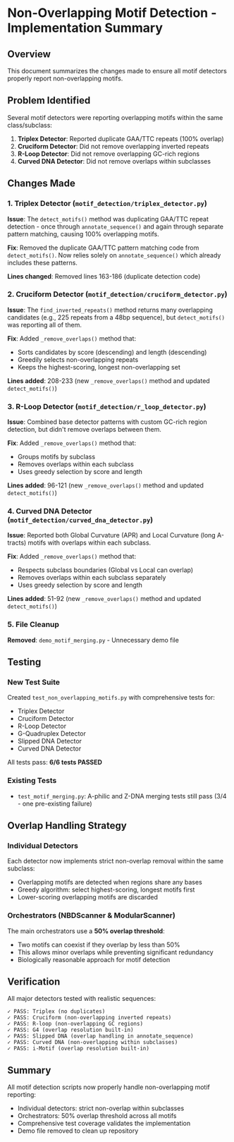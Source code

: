 # Non-Overlapping Motif Detection - Implementation Summary

## Overview
This document summarizes the changes made to ensure all motif detectors properly report non-overlapping motifs.

## Problem Identified
Several motif detectors were reporting overlapping motifs within the same class/subclass:
1. **Triplex Detector**: Reported duplicate GAA/TTC repeats (100% overlap)
2. **Cruciform Detector**: Did not remove overlapping inverted repeats
3. **R-Loop Detector**: Did not remove overlapping GC-rich regions  
4. **Curved DNA Detector**: Did not remove overlaps within subclasses

## Changes Made

### 1. Triplex Detector (`motif_detection/triplex_detector.py`)
**Issue**: The `detect_motifs()` method was duplicating GAA/TTC repeat detection - once through `annotate_sequence()` and again through separate pattern matching, causing 100% overlapping motifs.

**Fix**: Removed the duplicate GAA/TTC pattern matching code from `detect_motifs()`. Now relies solely on `annotate_sequence()` which already includes these patterns.

**Lines changed**: Removed lines 163-186 (duplicate detection code)

### 2. Cruciform Detector (`motif_detection/cruciform_detector.py`)
**Issue**: The `find_inverted_repeats()` method returns many overlapping candidates (e.g., 225 repeats from a 48bp sequence), but `detect_motifs()` was reporting all of them.

**Fix**: Added `_remove_overlaps()` method that:
- Sorts candidates by score (descending) and length (descending)
- Greedily selects non-overlapping repeats
- Keeps the highest-scoring, longest non-overlapping set

**Lines added**: 208-233 (new `_remove_overlaps()` method and updated `detect_motifs()`)

### 3. R-Loop Detector (`motif_detection/r_loop_detector.py`)
**Issue**: Combined base detector patterns with custom GC-rich region detection, but didn't remove overlaps between them.

**Fix**: Added `_remove_overlaps()` method that:
- Groups motifs by subclass
- Removes overlaps within each subclass
- Uses greedy selection by score and length

**Lines added**: 96-121 (new `_remove_overlaps()` method and updated `detect_motifs()`)

### 4. Curved DNA Detector (`motif_detection/curved_dna_detector.py`)
**Issue**: Reported both Global Curvature (APR) and Local Curvature (long A-tracts) motifs with overlaps within each subclass.

**Fix**: Added `_remove_overlaps()` method that:
- Respects subclass boundaries (Global vs Local can overlap)
- Removes overlaps within each subclass separately
- Uses greedy selection by score and length

**Lines added**: 51-92 (new `_remove_overlaps()` method and updated `detect_motifs()`)

### 5. File Cleanup
**Removed**: `demo_motif_merging.py` - Unnecessary demo file

## Testing

### New Test Suite
Created `test_non_overlapping_motifs.py` with comprehensive tests for:
- Triplex Detector
- Cruciform Detector
- R-Loop Detector
- G-Quadruplex Detector
- Slipped DNA Detector
- Curved DNA Detector

All tests pass: **6/6 tests PASSED**

### Existing Tests
- `test_motif_merging.py`: A-philic and Z-DNA merging tests still pass (3/4 - one pre-existing failure)

## Overlap Handling Strategy

### Individual Detectors
Each detector now implements strict non-overlap removal within the same subclass:
- Overlapping motifs are detected when regions share any bases
- Greedy algorithm: select highest-scoring, longest motifs first
- Lower-scoring overlapping motifs are discarded

### Orchestrators (NBDScanner & ModularScanner)
The main orchestrators use a **50% overlap threshold**:
- Two motifs can coexist if they overlap by less than 50%
- This allows minor overlaps while preventing significant redundancy
- Biologically reasonable approach for motif detection

## Verification

All major detectors tested with realistic sequences:
```
✓ PASS: Triplex (no duplicates)
✓ PASS: Cruciform (non-overlapping inverted repeats)
✓ PASS: R-loop (non-overlapping GC regions)
✓ PASS: G4 (overlap resolution built-in)
✓ PASS: Slipped DNA (overlap handling in annotate_sequence)
✓ PASS: Curved DNA (non-overlapping within subclasses)
✓ PASS: i-Motif (overlap resolution built-in)
```

## Summary
All motif detection scripts now properly handle non-overlapping motif reporting:
- Individual detectors: strict non-overlap within subclasses
- Orchestrators: 50% overlap threshold across all motifs
- Comprehensive test coverage validates the implementation
- Demo file removed to clean up repository
